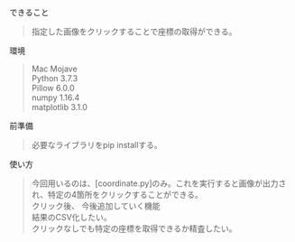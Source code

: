 できること  
  > 指定した画像をクリックすることで座標の取得ができる。  

環境  
  > Mac         Mojave  
  > Python      3.7.3  
  > Pillow      6.0.0  
  > numpy       1.16.4  
  > matplotlib  3.1.0  

前準備  
  > 必要なライブラリをpip installする。  

使い方  
  > 今回用いるのは、[coordinate.py]のみ。これを実行すると画像が出力され、特定の4箇所をクリックすることができる。  
  > クリック後、
今後追加していく機能  
  > 結果のCSV化したい。  
  > クリックなしでも特定の座標を取得できるか精査したい。
